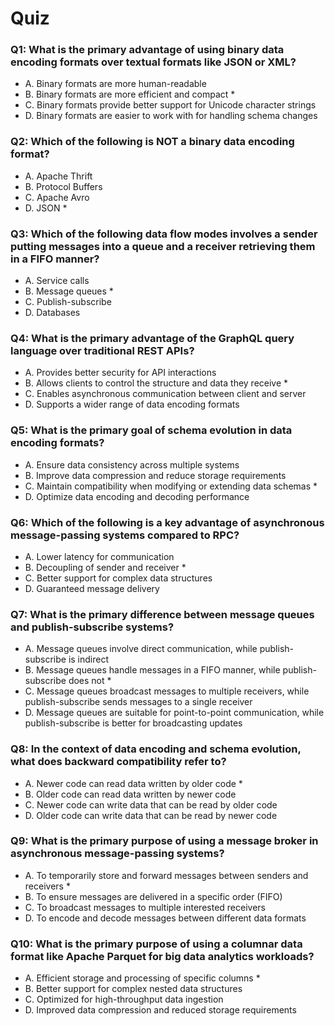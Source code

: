 # Quiz

### Q1: What is the primary advantage of using binary data encoding formats over textual formats like JSON or XML?

- A. Binary formats are more human-readable
- B. Binary formats are more efficient and compact \*
- C. Binary formats provide better support for Unicode character strings
- D. Binary formats are easier to work with for handling schema changes

### Q2: Which of the following is NOT a binary data encoding format?

- A. Apache Thrift
- B. Protocol Buffers
- C. Apache Avro
- D. JSON \*

### Q3: Which of the following data flow modes involves a sender putting messages into a queue and a receiver retrieving them in a FIFO manner?

- A. Service calls
- B. Message queues \*
- C. Publish-subscribe
- D. Databases

### Q4: What is the primary advantage of the GraphQL query language over traditional REST APIs?

- A. Provides better security for API interactions
- B. Allows clients to control the structure and data they receive \*
- C. Enables asynchronous communication between client and server
- D. Supports a wider range of data encoding formats

### Q5: What is the primary goal of schema evolution in data encoding formats?

- A. Ensure data consistency across multiple systems
- B. Improve data compression and reduce storage requirements
- C. Maintain compatibility when modifying or extending data schemas \*
- D. Optimize data encoding and decoding performance

### Q6: Which of the following is a key advantage of asynchronous message-passing systems compared to RPC?

- A. Lower latency for communication
- B. Decoupling of sender and receiver \*
- C. Better support for complex data structures
- D. Guaranteed message delivery

### Q7: What is the primary difference between message queues and publish-subscribe systems?

- A. Message queues involve direct communication, while publish-subscribe is indirect
- B. Message queues handle messages in a FIFO manner, while publish-subscribe does not \*
- C. Message queues broadcast messages to multiple receivers, while publish-subscribe sends messages to a single receiver
- D. Message queues are suitable for point-to-point communication, while publish-subscribe is better for broadcasting updates

### Q8: In the context of data encoding and schema evolution, what does backward compatibility refer to?

- A. Newer code can read data written by older code \*
- B. Older code can read data written by newer code
- C. Newer code can write data that can be read by older code
- D. Older code can write data that can be read by newer code

### Q9: What is the primary purpose of using a message broker in asynchronous message-passing systems?

- A. To temporarily store and forward messages between senders and receivers \*
- B. To ensure messages are delivered in a specific order (FIFO)
- C. To broadcast messages to multiple interested receivers
- D. To encode and decode messages between different data formats

### Q10: What is the primary purpose of using a columnar data format like Apache Parquet for big data analytics workloads?

- A. Efficient storage and processing of specific columns \*
- B. Better support for complex nested data structures
- C. Optimized for high-throughput data ingestion
- D. Improved data compression and reduced storage requirements
